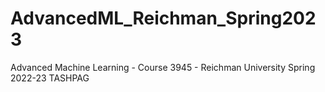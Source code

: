 # AdvancedML_Reichman_Spring2023
Advanced Machine Learning - Course 3945 - Reichman University Spring 2022-23 TASHPAG
